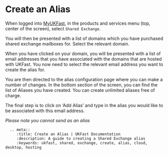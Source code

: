 # Create an Alias

 When logged into [MyUKFast](https://www.ukfast.co.uk/myukfast.html?msg=6&url=%2Fdashboard.php), in the products and services    menu (top, center of the screen), select `Shared Exchange`.


 You will then be presented with a list of domains which you have purchased shared exchange mailboxes for. Select the relevant domain.


 When you have clicked on your domain, you will be presented with a list of email addresses that you have associated with the domains that are hosted with UKFast. You now need to select the relevant email address you want to create the alias for.


 You are then directed to the alias configuration page where you can make a number of changes. In the bottom section of the screen, you can find the list of Aliases you have created. You can create unlimited aliases free of charge.  


 The final step is to click on ‘Add Alias’ and type in the alias you would like to be associated with this email address.

 *Please note you cannot send as an alias*

```eval_rst
  .. meta::
     :title: Create an Alias | UKFast Documentation
     :description: A guide to creating a Shared Exchange alias
     :keywords: ukfast, shared, exchange, create, alias, cloud, desktop, hosting

